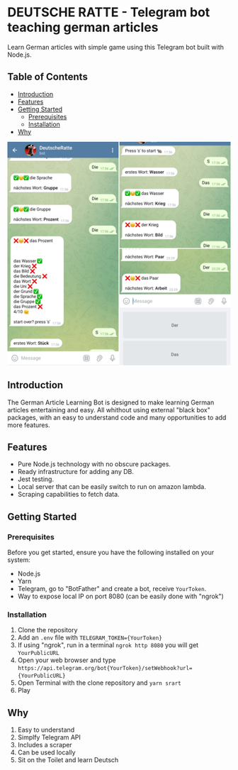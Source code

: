# DEUTSCHE RATTE - Telegram bot teaching german articles

Learn German articles with simple game using this Telegram bot built with Node.js.

## Table of Contents

- [Introduction](#introduction)
- [Features](#features)
- [Getting Started](#getting-started)
  - [Prerequisites](#prerequisites)
  - [Installation](#installation)
- [Why](#why)

![Screen Shot](./public/screen-shot.jpg)

## Introduction

The German Article Learning Bot is designed to make learning German articles entertaining and easy. All whithout using external "black box" packages, with an easy to understand code and many opportunities to add more features.

## Features

- Pure Node.js technology with no obscure packages.
- Ready infrastructure for adding any DB.
- Jest testing.
- Local server that can be easily switch to run on amazon lambda.
- Scraping capabilities to fetch data.

## Getting Started

### Prerequisites

Before you get started, ensure you have the following installed on your system:

- Node.js
- Yarn
- Telegram, go to "BotFather" and create a bot, receive `YourToken`.
- Way to expose local IP on port 8080 (can be easily done with "ngrok")

### Installation

1. Clone the repository
2. Add an `.env` file with `TELEGRAM_TOKEN={YourToken}`
3. If using "ngrok", run in a terminal `ngrok http 8080` you will get `YourPublicURL`
4. Open your web browser and type `https://api.telegram.org/bot{YourToken}/setWebhook?url={YourPublicURL}` 
5. Open Terminal with the clone repository and `yarn srart`
6. Play

## Why

1. Easy to understand
2. Simplfy Telegram API
3. Includes a scraper
4. Can be used locally
5. Sit on the Toilet and learn Deutsch